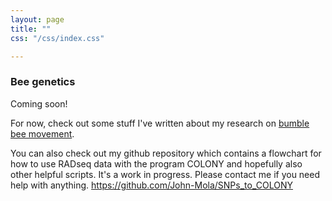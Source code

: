 ```yaml
---
layout: page
title: ""
css: "/css/index.css"

---
```


### Bee genetics

Coming soon! 

For now, check out some stuff I've written about my research on [bumble bee movement](../bbmove). 

You can also check out my github repository which contains a flowchart for how to use RADseq data with the program COLONY and hopefully also other helpful scripts. It's a work in progress. Please contact me if you need help with anything. https://github.com/John-Mola/SNPs_to_COLONY